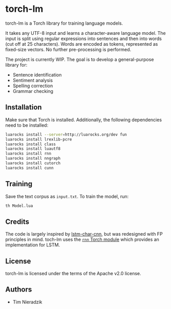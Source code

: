 # torch-lm
torch-lm is a Torch library for training language models.

It takes any UTF-8 input and learns a character-aware language model. The input is split using regular expressions into sentences and then into words (cut off at 25 characters). Words are encoded as tokens, represented as fixed-size vectors. No further pre-processing is performed.

The project is currently WIP. The goal is to develop a general-purpose library for:

- Sentence identification
- Sentiment analysis
- Spelling correction
- Grammar checking

## Installation
Make sure that Torch is installed. Additionally, the following dependencies need to be installed:

```bash
luarocks install --server=http://luarocks.org/dev fun
luarocks install lrexlib-pcre
luarocks install class
luarocks install luautf8
luarocks install rnn
luarocks install nngraph
luarocks install cutorch
luarocks install cunn
```

## Training
Save the text corpus as `input.txt`. To train the model, run:

```bash
th Model.lua
```

## Credits
The code is largely inspired by [lstm-char-cnn](https://github.com/yoonkim/lstm-char-cnn), but was redesigned with FP principles in mind. toch-lm uses the [`rnn` Torch module](https://github.com/Element-Research/rnn) which provides an implementation for LSTM.

## License
torch-lm is licensed under the terms of the Apache v2.0 license.

## Authors
* Tim Nieradzik
